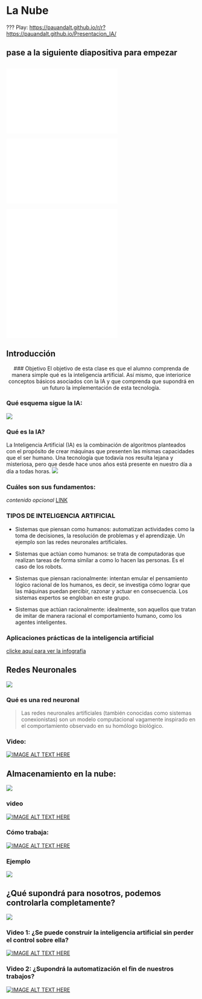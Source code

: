 # La Nube
???
Play: https://pauandalt.github.io/r/r?https://pauandalt.github.io/Presentacion_IA/
## pase a la siguiente diapositiva para empezar

## 
![](data:image/png;base64,iVBORw0KGgoAAAANSUhEUgAAAScAAACrCAMAAAATgapkAAAAA1BMVEX///+nxBvIAAAASElEQVR4nO3BMQEAAADCoPVPbQZ/oAAAAAAAAAAAAAAAAAAAAAAAAAAAAAAAAAAAAAAAAAAAAAAAAAAAAAAAAAAAAAAAAAA+A8W4AAH7AbJ4AAAAAElFTkSuQmCC)

![](data:image/png;base64,iVBORw0KGgoAAAANSUhEUgAAAScAAACrCAMAAAATgapkAAAAA1BMVEX///+nxBvIAAAASElEQVR4nO3BMQEAAADCoPVPbQZ/oAAAAAAAAAAAAAAAAAAAAAAAAAAAAAAAAAAAAAAAAAAAAAAAAAAAAAAAAAAAAAAAAAA+A8W4AAH7AbJ4AAAAAElFTkSuQmCC)

![](data:image/png;base64,iVBORw0KGgoAAAANSUhEUgAAAScAAACrCAMAAAATgapkAAAAA1BMVEX///+nxBvIAAAASElEQVR4nO3BMQEAAADCoPVPbQZ/oAAAAAAAAAAAAAAAAAAAAAAAAAAAAAAAAAAAAAAAAAAAAAAAAAAAAAAAAAAAAAAAAAA+A8W4AAH7AbJ4AAAAAElFTkSuQmCC)
![](data:image/png;base64,iVBORw0KGgoAAAANSUhEUgAAAScAAACrCAMAAAATgapkAAAAA1BMVEX///+nxBvIAAAASElEQVR4nO3BMQEAAADCoPVPbQZ/oAAAAAAAAAAAAAAAAAAAAAAAAAAAAAAAAAAAAAAAAAAAAAAAAAAAAAAAAAAAAAAAAAA+A8W4AAH7AbJ4AAAAAElFTkSuQmCC)

## Introducción 
<p align="center">
###  Objetivo
El objetivo de esta clase es que el alumno comprenda de manera simple qué es la inteligencia artificial. Así mismo, que interiorice conceptos básicos asociados con la IA y que comprenda que supondrá en un futuro la implementación de esta tecnología.
  
### Qué esquema sigue la IA:
![](https://pauandalt.github.io/Inteligencia_Artificial/algorithm2orange.1.jpg)

### Qué es la IA?

La Inteligencia Artificial (IA) es la combinación de algoritmos planteados con el propósito de crear máquinas que presenten las mismas capacidades que el ser humano. Una tecnología que todavía nos resulta lejana y misteriosa, pero que desde hace unos años está presente en nuestro día a día a todas horas.
![](https://www.iberdrola.com/wcorp/gc/prod/es_ES/comunicacion/inteligencia_artificial_1_res/Inteligencia_746x419.jpeg)

### Cuáles son sus fundamentos:

*contenido opcional* [LINK](http://intartificialdcarolinamolina.blogspot.com/2015/11/fundamentos-de-la-inteligencia.html)


### TIPOS DE INTELIGENCIA ARTIFICIAL

+ Sistemas que piensan como humanos: automatizan actividades como la toma de decisiones, la resolución de problemas y el aprendizaje. Un ejemplo son las redes neuronales artificiales.

+ Sistemas que actúan como humanos: se trata de computadoras que realizan tareas de forma similar a como lo hacen las personas. Es el caso de los robots.

+ Sistemas que piensan racionalmente: intentan emular el pensamiento lógico racional de los humanos, es decir, se investiga cómo lograr que las máquinas puedan percibir, razonar y actuar en consecuencia. Los sistemas expertos se engloban en este grupo.

+ Sistemas que actúan racionalmente: idealmente, son aquellos que tratan de imitar de manera racional el comportamiento humano, como los agentes inteligentes.

### Aplicaciones prácticas de la inteligencia artificial

[clicke aquí para ver la infografía](https://www.iberdrola.com/wcorp/gc/prod/es_ES/comunicacion/docs/Infografia_inteligencia_artificial.pdf)

## Redes Neuronales

![](https://i2.wp.com/blogthinkbig.com/wp-content/uploads/2019/04/artificial-neural-network-3501528_1920-e1556181012867.png?resize=610%2C225&ssl=1)

### Qué es una red neuronal

> Las redes neuronales artificiales (también conocidas como sistemas conexionistas) son un modelo computacional vagamente inspirado en el comportamiento observado en su homólogo biológico.

### Video: 

[![IMAGE ALT TEXT HERE](https://pauandalt.github.io/Inteligencia_Artificial/video_explicaci%C3%B3n_Sencillo_RedN.PNG)](https://www.zdnet.com/article/top-cloud-providers-2018-how-aws-microsoft-google-ibm-oracle-alibaba-stack-up/)

## Almacenamiento en la nube:

![](https://blog.netelip.com/wp-content/uploads/2018/07/almacenamiento-vdrive-comodidad.png)

### video 
[![IMAGE ALT TEXT HERE](https://pauandalt.github.io/Inteligencia_Artificial/video_explicaci%C3%B3n_Sencillo_RedN.PNG)](https://www.youtube.com/watch?v=6vwfT3-mBBw)

### Cómo trabaja:

[![IMAGE ALT TEXT HERE](https://pauandalt.github.io/Inteligencia_Artificial/Video_Red_Neuronal.PNG)](https://www.youtube.com/watch?v=aircAruvnKk&list=PLZHQObOWTQDNU6R1_67000Dx_ZCJB-3pi)


### Ejemplo

![](https://pauandalt.github.io/Inteligencia_Artificial/Ejemplo_Red_Neuronal.PNG)

## ¿Qué supondrá para nosotros, podemos controlarla completamente?

![](https://pauandalt.github.io/La_Nube/Piramide%20Saas_Isaas_Paas.PNG)

### Video 1: ¿Se puede construir la inteligencia artificial sin perder el control sobre ella?

[![IMAGE ALT TEXT HERE](https://pauandalt.github.io/Inteligencia_Artificial/Video_TED.PNG)](https://www.ted.com/talks/sam_harris_can_we_build_ai_without_losing_control_over_it/up-next?referrer=playlist-talks_on_artificial_intelligen)

### Video 2: ¿Supondrá la automatización el fin de nuestros trabajos?

[![IMAGE ALT TEXT HERE](https://pauandalt.github.io/Inteligencia_Artificial/Video_TED2.PNG)](https://www.ted.com/talks/david_autor_why_are_there_still_so_many_jobs/up-next)
